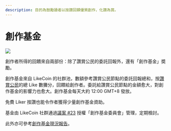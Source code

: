```yaml
---
description: 目的為鼓勵讀者以按讚回饋優質創作，化讚為賞。
---
```


# 創作基金

![](../../.gitbook/assets/未命名簡報.jpeg)

創作者所得的回饋來自兩部份：除了讚賞公民的委託回報外，還有「創作基金」奬勵。

創作基金來自 LikeCoin 的社群池，數額參考讚賞公民節點的委託回報總和，按[讚賞公民](./)的總 Like 數攤分，回饋給創作者。委託給讚賞公民節點的金額愈大，對創作基金的影響力也愈大。創作基金每天大約 12:00 GMT+8 發放。

免費 Liker 按讚也能令作者獲得少量創作基金資助。

基金由 LikeCoin 社群通過[議案 #23](https://stake.like.co/proposals/23) 授權「創作基金委員會」管理，定期檢討。

此外亦可參考[創作基金現況報告](https://blog.like.co/zh/tag/%E5%89%B5%E4%BD%9C%E5%9F%BA%E9%87%91/)。
